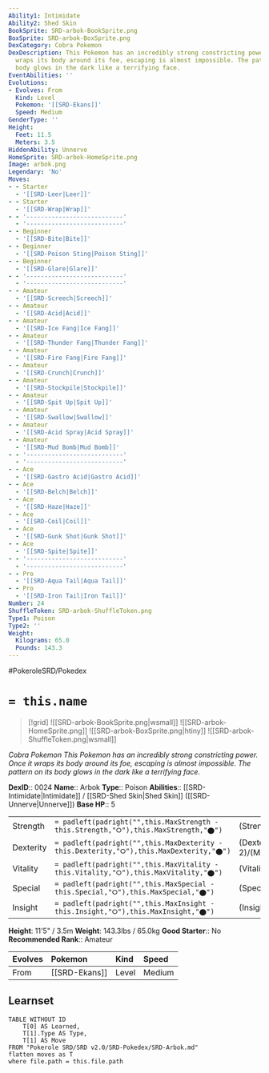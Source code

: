 ```yaml
---
Ability1: Intimidate
Ability2: Shed Skin
BookSprite: SRD-arbok-BookSprite.png
BoxSprite: SRD-arbok-BoxSprite.png
DexCategory: Cobra Pokemon
DexDescription: This Pokemon has an incredibly strong constricting power. Once it
  wraps its body around its foe, escaping is almost impossible. The pattern on its
  body glows in the dark like a terrifying face.
EventAbilities: ''
Evolutions:
- Evolves: From
  Kind: Level
  Pokemon: '[[SRD-Ekans]]'
  Speed: Medium
GenderType: ''
Height:
  Feet: 11.5
  Meters: 3.5
HiddenAbility: Unnerve
HomeSprite: SRD-arbok-HomeSprite.png
Image: arbok.png
Legendary: 'No'
Moves:
- - Starter
  - '[[SRD-Leer|Leer]]'
- - Starter
  - '[[SRD-Wrap|Wrap]]'
- - '---------------------------'
  - '---------------------------'
- - Beginner
  - '[[SRD-Bite|Bite]]'
- - Beginner
  - '[[SRD-Poison Sting|Poison Sting]]'
- - Beginner
  - '[[SRD-Glare|Glare]]'
- - '---------------------------'
  - '---------------------------'
- - Amateur
  - '[[SRD-Screech|Screech]]'
- - Amateur
  - '[[SRD-Acid|Acid]]'
- - Amateur
  - '[[SRD-Ice Fang|Ice Fang]]'
- - Amateur
  - '[[SRD-Thunder Fang|Thunder Fang]]'
- - Amateur
  - '[[SRD-Fire Fang|Fire Fang]]'
- - Amateur
  - '[[SRD-Crunch|Crunch]]'
- - Amateur
  - '[[SRD-Stockpile|Stockpile]]'
- - Amateur
  - '[[SRD-Spit Up|Spit Up]]'
- - Amateur
  - '[[SRD-Swallow|Swallow]]'
- - Amateur
  - '[[SRD-Acid Spray|Acid Spray]]'
- - Amateur
  - '[[SRD-Mud Bomb|Mud Bomb]]'
- - '---------------------------'
  - '---------------------------'
- - Ace
  - '[[SRD-Gastro Acid|Gastro Acid]]'
- - Ace
  - '[[SRD-Belch|Belch]]'
- - Ace
  - '[[SRD-Haze|Haze]]'
- - Ace
  - '[[SRD-Coil|Coil]]'
- - Ace
  - '[[SRD-Gunk Shot|Gunk Shot]]'
- - Ace
  - '[[SRD-Spite|Spite]]'
- - '---------------------------'
  - '---------------------------'
- - Pro
  - '[[SRD-Aqua Tail|Aqua Tail]]'
- - Pro
  - '[[SRD-Iron Tail|Iron Tail]]'
Number: 24
ShuffleToken: SRD-arbok-ShuffleToken.png
Type1: Poison
Type2: ''
Weight:
  Kilograms: 65.0
  Pounds: 143.3
---
```


#PokeroleSRD/Pokedex

# `= this.name`

> [!grid]
> ![[SRD-arbok-BookSprite.png|wsmall]]
> ![[SRD-arbok-HomeSprite.png]]
> ![[SRD-arbok-BoxSprite.png|htiny]]
> ![[SRD-arbok-ShuffleToken.png|wsmall]]


*Cobra Pokemon*
*This Pokemon has an incredibly strong constricting power. Once it wraps its body around its foe, escaping is almost impossible. The pattern on its body glows in the dark like a terrifying face.*

**DexID**:: 0024
**Name**:: Arbok
**Type**:: Poison
**Abilities**:: [[SRD-Intimidate|Intimidate]] / [[SRD-Shed Skin|Shed Skin]] ([[SRD-Unnerve|Unnerve]])
**Base HP**:: 5

|           |                                                                                        |                                          |
| --------- | -------------------------------------------------------------------------------------- | ---------------------------------------- |
| Strength  | `= padleft(padright("",this.MaxStrength - this.Strength,"⭘"),this.MaxStrength,"⬤")`    | (Strength::3)/(MaxStrength::6)   |
| Dexterity | `= padleft(padright("",this.MaxDexterity - this.Dexterity,"⭘"),this.MaxDexterity,"⬤")` | (Dexterity:: 2)/(MaxDexterity::5) |
| Vitality  | `= padleft(padright("",this.MaxVitality - this.Vitality,"⭘"),this.MaxVitality,"⬤")`    | (Vitality::2)/(MaxVitality::5)   |
| Special   | `= padleft(padright("",this.MaxSpecial - this.Special,"⭘"),this.MaxSpecial,"⬤")`       | (Special::2)/(MaxSpecial::4)     |
| Insight   | `= padleft(padright("",this.MaxInsight - this.Insight,"⭘"),this.MaxInsight,"⬤")`       | (Insight::2)/(MaxInsight::5)     |

**Height**: 11'5" / 3.5m
**Weight**: 143.3lbs / 65.0kg
**Good Starter**:: No
**Recommended Rank**:: Amateur

| Evolves   | Pokemon       | Kind   | Speed   |
|:----------|:--------------|:-------|:--------|
| From      | [[SRD-Ekans]] | Level  | Medium  |

## Learnset

```dataview
TABLE WITHOUT ID
    T[0] AS Learned,
    T[1].Type AS Type,
    T[1] AS Move
FROM "Pokerole SRD/SRD v2.0/SRD-Pokedex/SRD-Arbok.md"
flatten moves as T
where file.path = this.file.path
```
